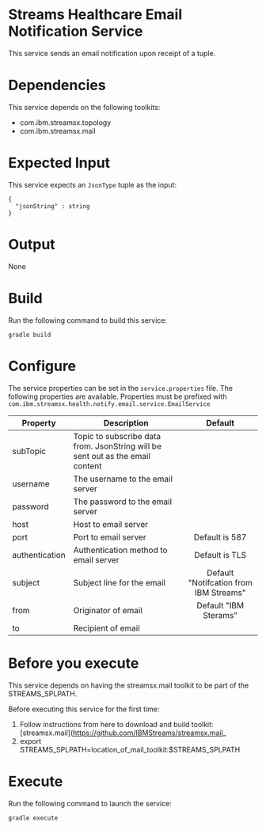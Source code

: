# Streams Healthcare Email Notification Service

This service sends an email notification upon receipt of a tuple.

# Dependencies

This service depends on the following toolkits: 

  * com.ibm.streamsx.topology
  * com.ibm.streamsx.mail

# Expected Input

This service expects an `JsonType` tuple as the input: 

```
{
  "jsonString" : string
}
```

# Output

None 

# Build

Run the following command to build this service: 

`gradle build`


# Configure

The service properties can be set in the `service.properties` file. The following properties are available.
Properties must be prefixed with `com.ibm.streamsx.health.notify.email.service.EmailService`

| Property | Description | Default |
| --- | --- | :---: |
| subTopic | Topic to subscribe data from.  JsonString will be sent out as the email content |  |
| username | The username to the email server | |
| password | The password to the email server |  |
| host | Host to email server |  |
| port | Port to email server | Default is 587  |
| authentication | Authentication method to email server | Default is TLS |
| subject | Subject line for the email | Default "Notifcation from IBM Streams" |
| from | Originator of email | Default "IBM Sterams" |
| to | Recipient of email |  |


# Before you execute

This service depends on having the streamsx.mail toolkit to be part of the STREAMS_SPLPATH.

Before executing this service for the first time:

1.  Follow instructions from here to download and build toolkit:  [streamsx.mail](https://github.com/IBMStreams/streamsx.mail_
1.  export STREAMS_SPLPATH=location_of_mail_toolkit:$STREAMS_SPLPATH

# Execute

Run the following command to launch the service:

`gradle execute`



